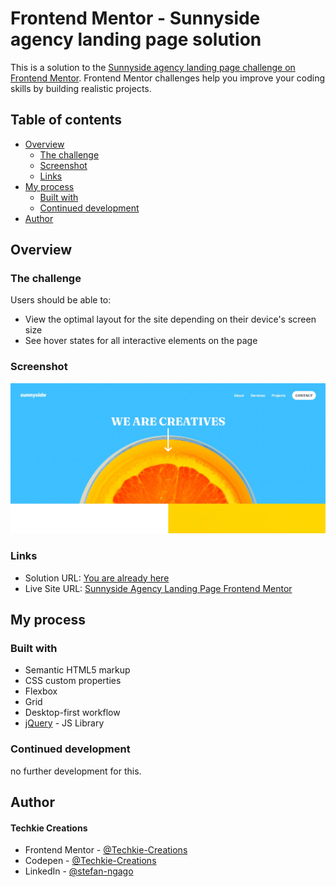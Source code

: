 # Frontend Mentor - Sunnyside agency landing page solution

This is a solution to the [Sunnyside agency landing page challenge on Frontend Mentor](https://www.frontendmentor.io/challenges/sunnyside-agency-landing-page-7yVs3B6ef). Frontend Mentor challenges help you improve your coding skills by building realistic projects.

## Table of contents

- [Overview](#overview)
  - [The challenge](#the-challenge)
  - [Screenshot](#screenshot)
  - [Links](#links)
- [My process](#my-process)
  - [Built with](#built-with)
  - [Continued development](#continued-development)
- [Author](#author)

## Overview

### The challenge

Users should be able to:

- View the optimal layout for the site depending on their device's screen size
- See hover states for all interactive elements on the page

### Screenshot

![Preview Image](./design/preview.jpg)

### Links

- Solution URL: [You are already here](https://github.com/Techkie-Creations/sunnyside-agency-landing-page-frontendmentor)
- Live Site URL: [Sunnyside Agency Landing Page Frontend Mentor](https://techkie-creations.github.io/sunnyside-agency-landing-page-frontendmentor)

## My process

### Built with

- Semantic HTML5 markup
- CSS custom properties
- Flexbox
- Grid
- Desktop-first workflow
- [jQuery](https://jquery.com) - JS Library

### Continued development

no further development for this.

## Author

#### Techkie Creations

- Frontend Mentor - [@Techkie-Creations](https://www.frontendmentor.io/profile/Techkie-Creations)
- Codepen - [@Techkie-Creations](https://codepen.io/Tech--Guy)
- LinkedIn - [@stefan-ngago](https://www.linkedin.com/in/stefan-ngago)